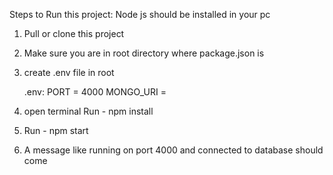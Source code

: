 Steps to Run this project:
Node js should be installed in your pc

1. Pull or clone this project
2. Make sure you are in root directory where package.json is
3. create .env file in root

   .env:
   PORT = 4000
   MONGO_URI =

4. open terminal Run - npm install
5. Run - npm start
6. A message like running on port 4000 and connected to database should come
